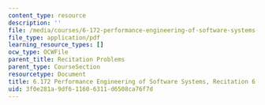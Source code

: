 ```yaml
---
content_type: resource
description: ''
file: /media/courses/6-172-performance-engineering-of-software-systems-fall-2018/3f0e281a9df611606311d6508ca76f7d_MIT6_172F18_rec6sol.pdf
file_type: application/pdf
learning_resource_types: []
ocw_type: OCWFile
parent_title: Recitation Problems
parent_type: CourseSection
resourcetype: Document
title: 6.172 Performance Engineering of Software Systems, Recitation 6
uid: 3f0e281a-9df6-1160-6311-d6508ca76f7d
---
```

